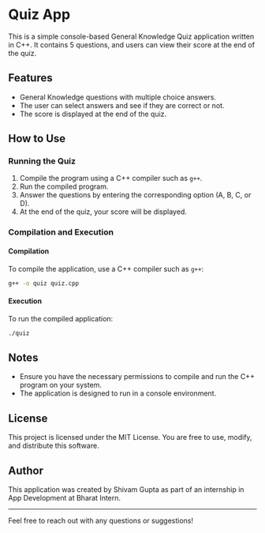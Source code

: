 # Quiz App

This is a simple console-based General Knowledge Quiz application written in C++. It contains 5 questions, and users can view their score at the end of the quiz.

## Features

- General Knowledge questions with multiple choice answers.
- The user can select answers and see if they are correct or not.
- The score is displayed at the end of the quiz.


## How to Use

### Running the Quiz

1. Compile the program using a C++ compiler such as `g++`.
2. Run the compiled program.
3. Answer the questions by entering the corresponding option (A, B, C, or D).
4. At the end of the quiz, your score will be displayed.

### Compilation and Execution

#### Compilation

To compile the application, use a C++ compiler such as `g++`:

```sh
g++ -o quiz quiz.cpp
```

#### Execution

To run the compiled application:

```sh
./quiz
```

## Notes

- Ensure you have the necessary permissions to compile and run the C++ program on your system.
- The application is designed to run in a console environment.

## License

This project is licensed under the MIT License. You are free to use, modify, and distribute this software.

## Author

This application was created by Shivam Gupta as part of an internship in App Development at Bharat Intern.

---

Feel free to reach out with any questions or suggestions!

